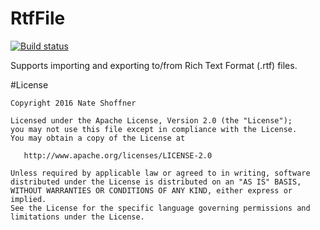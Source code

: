 RtfFile
====================

[![Build status](https://ci.appveyor.com/api/projects/status/3v3pkc75q74j64s2?svg=true)](https://ci.appveyor.com/project/NateShoffner/tabster-plugin-rtffile)

Supports importing and exporting to/from Rich Text Format (.rtf) files. 

#License

    Copyright 2016 Nate Shoffner

    Licensed under the Apache License, Version 2.0 (the "License");
    you may not use this file except in compliance with the License.
    You may obtain a copy of the License at

       http://www.apache.org/licenses/LICENSE-2.0

    Unless required by applicable law or agreed to in writing, software
    distributed under the License is distributed on an "AS IS" BASIS,
    WITHOUT WARRANTIES OR CONDITIONS OF ANY KIND, either express or implied.
    See the License for the specific language governing permissions and
    limitations under the License.